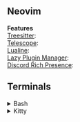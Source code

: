 ## Neovim
<b>Features</b>  
[Treesitter](https://github.com/nvim-treesitter/nvim-treesitter):  
[Telescope](https://github.com/nvim-telescope/telescope.nvim):  
[Lualine](https://github.com/nvim-lualine/lualine.nvim):  
[Lazy Plugin Manager](https://github.com/folke/lazy.nvim):    
[Discord Rich Presence](https://github.com/andweeb/presence.nvim):  



## Terminals
<details>
<summary>Bash</summary>
<br>
This is how you dropdown.
</details>  

<details>
<summary>Kitty</summary>
<br>
This is how you dropdown.
</details>
